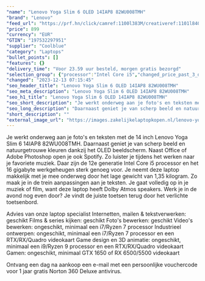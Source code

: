 ```yaml
---
"name": "Lenovo Yoga Slim 6 OLED 14IAP8 82WU008TMH"
"brand": "Lenovo"
"feed_url": "https://prf.hn/click/camref:1100l383M/creativeref:1101l84031/destination:https%3A%2F%2Fwww.coolblue.nl%2Fproduct%2F933464"
"price": 899
"currency": "EUR"
"GTIN": "197532297951"
"supplier": "Coolblue"
"category": "Laptops"
"bullet_points": []
"features": {}
"delivery_time": "Voor 23.59 uur besteld, morgen gratis bezorgd"
"selection_group": {"processor":"Intel Core i5","changed_price_past_3_days":false,"product_family":"Yoga"}
"changed": "2023-12-13 07:15:45"
"seo_header_title": "Lenovo Yoga Slim 6 OLED 14IAP8 82WU008TMH"
"seo_meta_description": "Lenovo Yoga Slim 6 OLED 14IAP8 82WU008TMH"
"seo_h1_title": "Lenovo Yoga Slim 6 OLED 14IAP8 82WU008TMH"
"seo_short_description": "Je werkt onderweg aan je foto's en teksten met de 14 inch Lenovo Yoga Slim 6 14IAP8 82WU008TMH."
"seo_long_description": "Daarnaast geniet je van scherp beeld en natuurgetrouwe kleuren dankzij het OLED beeldscherm. Naast Office of Adobe Photoshop open je ook Spotify. Zo luister je tijdens het werken naar je favoriete muziek. Daar zijn de 12e generatie Intel Core i5 processor en het 16 gigabyte werkgeheugen sterk genoeg voor. Je neemt deze laptop makkelijk met je mee onderweg door het lage gewicht van 1,35 kilogram. Zo maak je in de trein aanpassingen aan je teksten. Je gaat volledig op in je muziek of film, want deze laptop heeft Dolby Atmos speakers. Werk je in de avond nog even door? Je vindt de juiste toetsen terug door het verlichte toetsenbord. \r\n\r\nAdvies van onze laptop specialist\r\nInternetten, mailen & tekstverwerken: geschikt\r\nFilms & series kijken: geschikt\r\nFoto's bewerken: geschikt\r\nVideo's bewerken: ongeschikt, minimaal een i7/Ryzen 7 processor\r\nIndustrieel ontwerpen: ongeschikt, minimaal een i7/Ryzen 7 processor en een RTX/RX/Quadro videokaart\r\nGame design en 3D animatie: ongeschikt, minimaal een i9/Ryzen 9 processor en een RTX/RX/Quadro videokaart\r\nGamen: ongeschikt, minimaal GTX 1650 of RX 6500/5500 videokaart\r\n \r\nOntvang een dag na aankoop een e-mail met een persoonlijke vouchercode voor 1 jaar gratis Norton 360 Deluxe antivirus."
"short_description": ""
"external_image_url": "https://images.zakelijkelaptopkopen.nl/lenovo-yoga-slim-6-oled-14iap8-82wu008tmh.webp"
---
```


Je werkt onderweg aan je foto's en teksten met de 14 inch Lenovo Yoga Slim 6 14IAP8 82WU008TMH. Daarnaast geniet je van scherp beeld en natuurgetrouwe kleuren dankzij het OLED beeldscherm. Naast Office of Adobe Photoshop open je ook Spotify. Zo luister je tijdens het werken naar je favoriete muziek. Daar zijn de 12e generatie Intel Core i5 processor en het 16 gigabyte werkgeheugen sterk genoeg voor. Je neemt deze laptop makkelijk met je mee onderweg door het lage gewicht van 1,35 kilogram. Zo maak je in de trein aanpassingen aan je teksten. Je gaat volledig op in je muziek of film, want deze laptop heeft Dolby Atmos speakers. Werk je in de avond nog even door? Je vindt de juiste toetsen terug door het verlichte toetsenbord.

Advies van onze laptop specialist
Internetten, mailen & tekstverwerken: geschikt
Films & series kijken: geschikt
Foto's bewerken: geschikt
Video's bewerken: ongeschikt, minimaal een i7/Ryzen 7 processor
Industrieel ontwerpen: ongeschikt, minimaal een i7/Ryzen 7 processor en een RTX/RX/Quadro videokaart
Game design en 3D animatie: ongeschikt, minimaal een i9/Ryzen 9 processor en een RTX/RX/Quadro videokaart
Gamen: ongeschikt, minimaal GTX 1650 of RX 6500/5500 videokaart
 
Ontvang een dag na aankoop een e-mail met een persoonlijke vouchercode voor 1 jaar gratis Norton 360 Deluxe antivirus.
